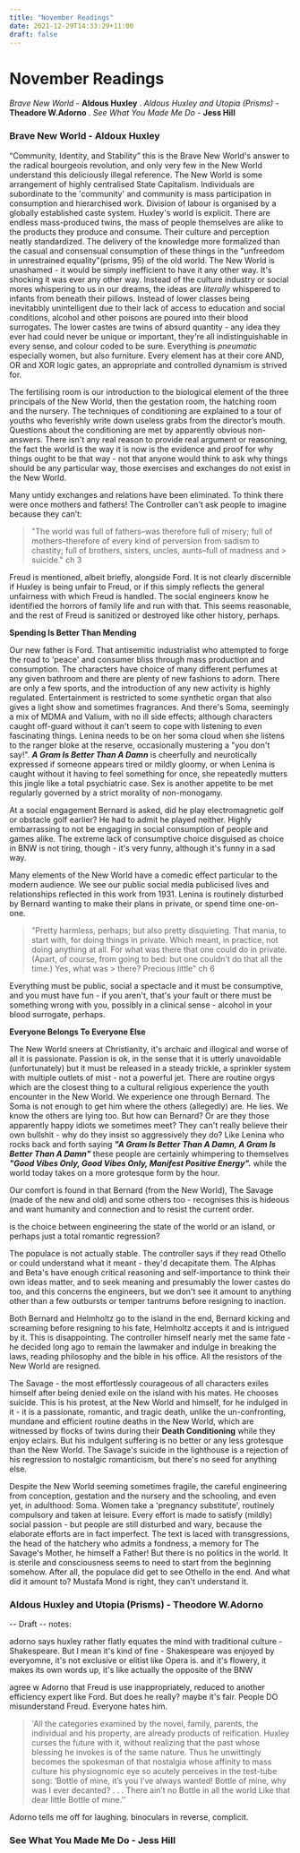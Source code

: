 ```yaml
---
title: "November Readings"
date: 2021-12-29T14:33:29+11:00
draft: false
---
```


# November Readings

*Brave New World* - **Aldous Huxley** . 
*Aldous Huxley and Utopia (Prisms)* - **Theadore W.Adorno** . 
*See What You Made Me Do* - **Jess Hill**

### **Brave New World - Aldoux Huxley** 

“Community, Identity, and Stability” this is the Brave New World's answer to the radical bourgeois revolution, and only very few in the New World understand this deliciously illegal reference. The New World is some arrangement of highly centralised State Capitalism. Individuals are subordinate to the 'community' and community is mass participation in consumption and hierarchised work. Division of labour is organised by a globally established caste system. Huxley's world is explicit. There are endless mass-produced twins, the mass of people themselves are alike to the products they produce and consume. Their culture and perception neatly standardized. The delivery of the knowledge more formalized than the casual and consensual consumption of these things in the "unfreedom in unrestrained equality"(prisms, 95) of the old world.
The New World is unashamed - it would be simply inefficient to have it any other way. It's shocking it was ever any other way. 
Instead of the culture industry or social mores whispering to us in our dreams, the ideas are *literally* whispered to infants from beneath their pillows. Instead of lower classes being inevitabbly unintelligent due to their lack of access to education and social conditions, alcohol and other poisons are poured into their blood surrogates. The lower castes are twins of absurd quantity - any idea they ever had could never be unique or important, they're all indistinguishable in every sense, and colour coded to be sure.
Everything is *pneumatic* especially women, but also furniture. Every element has at their core AND, OR and XOR logic gates, an appropriate and controlled dynamism is strived for. 

The fertilising room is our introduction to the biological element of the three principals of the New World, then the gestation room, the hatching room and the nursery. The techniques of conditioning are explained to a tour of youths who feverishly write down useless grabs from the director’s mouth. Questions about the conditioning are met by apparently obvious non-answers. There isn't any real reason to provide real argument or reasoning, the fact the world is the way it is now is the evidence and proof for why things ought to be that way - not that anyone would think to ask why things should be any particular way, those exercises and exchanges do not exist in the New World.  


Many untidy exchanges and relations have been eliminated. To think there were once mothers and fathers! The Controller can't ask people to imagine because they can’t:

> "The world was full of fathers–was therefore full of misery; full of mothers–therefore of every kind of perversion from sadism to chastity; full of brothers, sisters, uncles, aunts–full of madness and > suicide." ch 3

Freud is mentioned, albeit briefly, alongside Ford. It is not clearly discernible if Huxley is being unfair to Freud, or if this simply reflects the general unfairness with which Freud is handled. 
The social engineers know he identified the horrors of family life and run with that. This seems reasonable, and the rest of Freud is sanitized or destroyed like other history, perhaps. 

**Spending Is Better Than Mending**

Our new father is Ford. That antisemitic industrialist who attempted to forge the road to 'peace' and consumer bliss through mass production and consumption.  The characters have choice of many different perfumes at any given bathroom and there are plenty of new fashions to adorn. There are only a few sports, and the introduction of any new activity is highly regulated. Entertainment is restricted to some synthetic organ that also gives a light show and sometimes fragrances. And there's Soma, seemingly a mix of MDMA and Valium, with no ill side effects; although characters caught off-guard without it can't seem to cope with listening to even fascinating things. Lenina needs to be on her soma cloud when she listens to the ranger bloke at the reserve, occasionally mustering a "you don't say!". 
***A Gram Is Better Than A Damn*** is cheerfully and neurotically expressed if someone appears tired or mildly gloomy, or when Lenina is caught without it having to feel something for once, she repeatedly mutters this jingle like a total psychiatric case. Sex is another appetite to be met regularly governed by a strict morality of non-monogamy.


At a social engagement Bernard is asked, did he play electromagnetic golf or obstacle golf earlier? He had to admit he played neither. Highly embarrassing to not be engaging in social consumption of people and games alike. The extreme lack of consumptive choice disguised as choice in BNW is not tiring, though - it's very funny, although it's funny in a sad way. 

Many elements of the New World have a comedic effect particular to the modern audience. We see our public social media publicised lives and relationships reflected in this work from 1931.
Lenina is routinely disturbed by Bernard wanting to make their plans in private, or spend time one-on-one.

> "Pretty harmless, perhaps; but also pretty disquieting. That mania, to start with, for doing things in private. Which meant, in practice, not doing anything at all. For what was there that one could do in private. (Apart, of course, from going to bed: but one couldn't do that all the time.) Yes, what was > there? Precious little" ch 6

Everything must be public, social a spectacle and it must be consumptive, and you must have fun - if you aren't, that's your fault or there must be something wrong with you, possibly in a clinical sense - alcohol in your blood surrogate, perhaps.

**Everyone Belongs To Everyone Else**

The New World sneers at Christianity, it's archaic and illogical and worse of all it is passionate. Passion is ok, in the sense that it is utterly unavoidable (unfortunately) but it must be released in a steady trickle, a sprinkler system with multiple outlets of mist - not a powerful jet. 
There are routine orgys which are the closest thing to a cultural religious experience the youth encounter in the New World. We experience one through Bernard. The Soma is not enough to get him where the others (allegedly) are. He lies. We know the others are lying too. But how can Bernard? Or are they those apparently happy idiots we sometimes meet? They can't really believe their own bullshit - why do they insist so aggressively they do? Like Lenina who rocks back and forth saying ***"A Gram Is Better Than A Damn, A Gram Is Better Than A Damn"*** these people are certainly whimpering to themselves ***"Good Vibes Only, Good Vibes Only, Manifest Positive Energy".*** while the world today takes on a more grotesque form by the hour. 

Our comfort is found in that Bernard (from the New World), The Savage (made of the new and old) and some others too - recognises this is hideous and want humanity and connection and to resist the current order. 

is the choice between engineering the state of the world or an island, or perhaps just a total romantic regression?

The populace is not actually stable. The controller says if they read Othello or could understand what it meant - they'd decapitate them. The Alphas and Beta's have enough critical reasoning and self-importance to think their own ideas matter, and to seek meaning and presumably the lower castes do too, and this concerns the engineers, but we don't see it amount to anything other than a few outbursts or temper tantrums before resigning to inaction. 

Both Bernard and Helmholtz go to the island in the end, Bernard kicking and screaming before resigning to his fate, Helmholtz accepts it and is intrigued by it. This is disappointing. The controller himself nearly met the same fate - he decided long ago to remain the lawmaker and indulge in breaking the laws, reading philosophy and the bible in his office. All the resistors of the New World are resigned.

The Savage - the most effortlessly courageous of all characters exiles himself after being denied exile on the island with his mates. He chooses suicide. This is his protest, at the New World and himself, for he indulged in it - it is a passionate, romantic, and tragic death, unlike the un-confronting, mundane and efficient routine deaths in the New World, which are witnessed by flocks of twins during their **Death Conditioning** while they enjoy eclairs. But his indulgent suffering is no better or any less grotesque than the New World. The Savage's suicide in the lighthouse is a rejection of his regression to nostalgic romanticism, but there's no seed for anything else. 

Despite the New World seeming sometimes fragile, the careful engineering from conception, gestation and the nursery and the schooling, and even yet, in adulthood: Soma. Women take a 'pregnancy substitute', routinely compulsory and taken at leisure. Every effort is made to satisfy (mildly) social passion - but people are still disturbed and wary, because the elaborate efforts are in fact imperfect. The text is laced with transgressions, the head of the hatchery who admits a fondness, a memory for The Savage's Mother, he himself a Father! But there is no politics in the world. It is sterile and consciousness seems to need to start from the beginning somehow. After all, the populace did get to see Othello in the end. And what did it amount to? Mustafa Mond is right, they can't understand it. 


### Aldous Huxley and Utopia (Prisms) - Theodore W.Adorno
-- Draft --
notes:

adorno says huxley rather flatly equates the mind with traditional culture - Shakespeare. But I mean it's kind of fine -  Shakespeare was enjoyed by everyomne, it's not exclusive or elitist like Opera is. and it's flowery, it makes its own words up, it's like actually the opposite of the BNW 


agree w Adorno that Freud is use inappropriately, reduced to another efficiency expert like Ford. But does he really? maybe it's fair. People DO misunderstand Freud. Everyone hates him.

>'All the categories examined by the novel, family, parents, the individual and
>his property, are already products of reification. Huxley curses the future with it, without realizing that the
>past whose blessing he invokes is of the same nature. Thus he unwittingly becomes the spokesman of that
>nostalgia whose affinity to mass culture his physiognomic eye so acutely perceives in the test-tube song:
>‘Bottle of mine, it’s you I’ve always wanted! Bottle of mine, why was I ever decanted? . . . There ain’t no
>Bottle in all the world Like that dear little Bottle of mine.’'


Adorno tells me off for laughing. binoculars in reverse, complicit.

### See What You Made Me Do - Jess Hill

